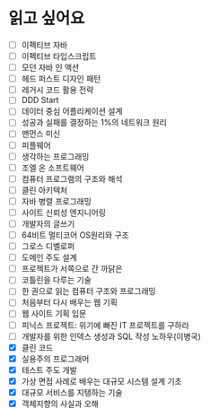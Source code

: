 # 읽고 싶어요

- [ ] 이펙티브 자바
- [ ] 이펙티브 타입스크립트
- [ ] 모던 자바 인 액션
- [ ] 헤드 퍼스트 디자인 패턴
- [ ] 레거시 코드 활용 전략
- [ ] DDD Start
- [ ] 데이터 중심 어플리케이션 설계
- [ ] 성공과 실패를 결정하는 1%의 네트워크 원리
- [ ] 맨먼스 미신
- [ ] 피플웨어
- [ ] 생각하는 프로그래밍
- [ ] 조엘 온 소프트웨어
- [ ] 컴퓨터 프로그램의 구조와 해석
- [ ] 클린 아키텍처
- [ ] 자바 병렬 프로그래밍
- [ ] 사이트 신뢰성 엔지니어링
- [ ] 개발자의 글쓰기
- [ ] 64비트 멀티코어 OS원리와 구조
- [ ] 그로스 디벨로퍼
- [ ] 도메인 주도 설계
- [ ] 프로젝트가 서쪽으로 간 까닭은
- [ ] 코틀린을 다루는 기술
- [ ] 한 권으로 읽는 컴퓨터 구조와 프로그래밍
- [ ] 처음부터 다시 배우는 웹 기획
- [ ] 웹 사이트 기획 입문
- [ ] 피닉스 프로젝트: 위기에 빠진 IT 프로젝트를 구하라
- [ ] 개발자를 위한 인덱스 생성과 SQL 작성 노하우(이병국)
- [x] 클린 코드
- [x] 실용주의 프로그래머
- [x] 테스트 주도 개발
- [x] 가상 면접 사례로 배우는 대규모 시스템 설계 기초
- [x] 대규모 서비스를 지탱하는 기술
- [x] 객체지향의 사실과 오해

